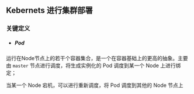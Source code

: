 ## Kebernets 进行集群部署

### 关键定义

- ##### Pod

运行在Node节点上的若干个容器集合，是一个在容器基础上的更高的抽象。主要由 `master` 节点进行调度，将生成实例化的 Pod 调度到某一个 Node 上进行绑定；

当某一个 Node 宕机，可以进行重新调度，将 Pod 调度到其他的 Node 节点上